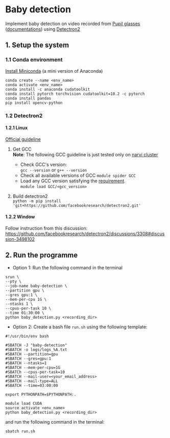 # Baby detection

Implement baby detection on video recorded from [Pupil glasses](https://pupil-labs.com/products/core/) ([documentations](https://docs.pupil-labs.com/core/)) using [Detectron2](https://github.com/facebookresearch/detectron2)

## 1. Setup the system

### 1.1 Conda environment 
[Install Miniconda](https://docs.conda.io/projects/conda/en/latest/user-guide/install/index.html) (a mini version of Anaconda)

```
conda create --name <env_name>
conda activate <env_name>
conda install -c anaconda cudatoolkit
conda install pytorch torchvision cudatoolkit=10.2 -c pytorch
conda install pandas
pip install opencv-python
```

### 1.2 Detectron2

#### 1.2.1 Linux

[Official guideline](https://detectron2.readthedocs.io/en/latest/tutorials/install.html#build-detectron2-from-source)

1. Get GCC  
    **Note**: The following GCC guideline is just tested only on [narvi cluster](https://tuni-itc.github.io/wiki/Technical-Notes/tuni-narvi-cluster/#how-do-i-install-mysoftware)

    - Check GCC's version:  
      `gcc --version` or `g++ --version`
    - Check all available versions of GCC
      `module spider GCC`
    - Load any GCC version satisfying the [requirement](https://detectron2.readthedocs.io/en/latest/tutorials/install.html#requirements).  
      `module load GCC/<gcc_version>`

2. Build detectron2  
    `python -m pip install 'git+https://github.com/facebookresearch/detectron2.git'`

#### 1.2.2 Window
Follow instruction from this discussion: https://github.com/facebookresearch/detectron2/discussions/3308#discussion-3498102

## 2. Run the programme

- Option 1: Run the following command in the terminal

```
srun \
--pty \
--job-name baby-detection \
--partition gpu \
--gres gpu:1 \
--mem-per-cpu 1G \
--ntasks 1 \
--cpus-per-task 10 \
--time 01:30:00 \
python baby_detection.py <recording_dir>
```

- Option 2: Create a bash file `run.sh` using the following template:

```
#!/usr/bin/env bash

#SBATCH -J "baby-detection"
#SBATCH -o logs/logs_%A.txt
#SBATCH --partition=gpu
#SBATCH --gres=gpu:1
#SBATCH --ntasks=1
#SBATCH --mem-per-cpu=1G
#SBATCh --cpus-per-task=10
#SBATCH --mail-user=<your_email_address>
#SBATCH --mail-type=ALL
#SBATCH --time=03:00:00

export PYTHONPATH=$PYTHONPATH:.

module load CUDA
source activate <env_name>
python baby_detection.py <recording_dir>
```

and run the following command in the terminal:

```
sbatch run.sh
```
